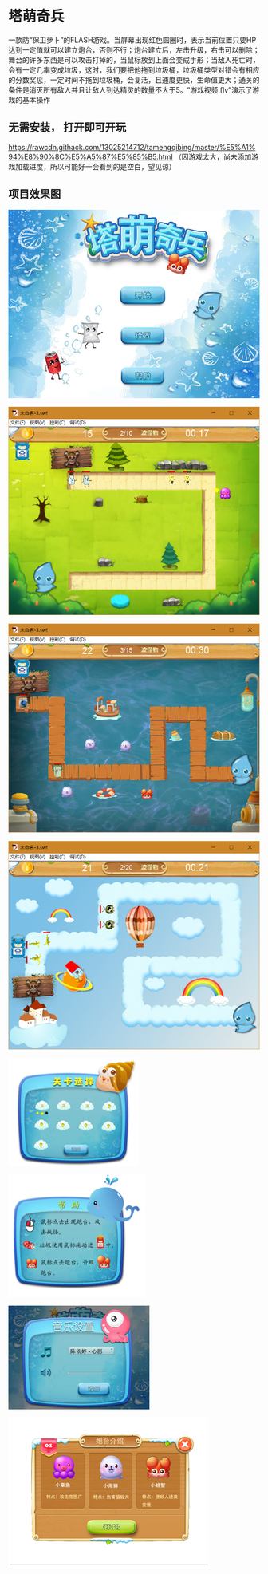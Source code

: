 # 塔萌奇兵
一款防“保卫萝卜”的FLASH游戏。当屏幕出现红色圆圈时，表示当前位置只要HP达到一定值就可以建立炮台，否则不行；炮台建立后，左击升级，右击可以删除；舞台的许多东西是可以攻击打掉的，当鼠标放到上面会变成手形；当敌人死亡时，会有一定几率变成垃圾，这时，我们要把他拖到垃圾桶，垃圾桶类型对错会有相应的分数奖惩，一定时间不拖到垃圾桶，会复活，且速度更快，生命值更大；通关的条件是消灭所有敌人并且让敌人到达精灵的数量不大于5。“游戏视频.flv”演示了游戏的基本操作


## 无需安装， 打开即可开玩
https://rawcdn.githack.com/13025214712/tamengqibing/master/%E5%A1%94%E8%90%8C%E5%A5%87%E5%85%B5.html
（因游戏太大，尚未添加游戏加载进度，所以可能好一会看到的是空白，望见谅）
 
## 项目效果图


![](https://github.com/13025214712/tamengqibing/blob/master/screenshots/%E5%9B%BE%E7%89%871.png)

![](https://github.com/13025214712/tamengqibing/blob/master/screenshots/%E5%9B%BE%E7%89%874.png)

![](https://github.com/13025214712/tamengqibing/blob/master/screenshots/%E5%9B%BE%E7%89%875.png)

![](https://github.com/13025214712/tamengqibing/blob/master/screenshots/%E5%9B%BE%E7%89%876.png)

![](https://github.com/13025214712/tamengqibing/blob/master/screenshots/%E5%9B%BE%E7%89%872.png)

![](https://github.com/13025214712/tamengqibing/blob/master/screenshots/%E5%9B%BE%E7%89%873.png)

![](https://github.com/13025214712/tamengqibing/blob/master/screenshots/%E5%9B%BE%E7%89%877.png)

![](https://github.com/13025214712/tamengqibing/blob/master/screenshots/%E5%9B%BE%E7%89%879.png)


